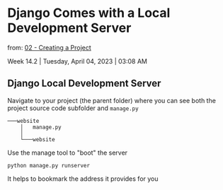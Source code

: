 # Django Comes with a Local Development Server

from: [02 - Creating a Project](02%20-%20Creating%20a%20Project.md)

Week 14.2 | Tuesday, April 04, 2023 | 03:08 AM

## Django Local Development Server

Navigate to your project (the parent folder) where you can
see both the project source code subfolder and `manage.py`

```text
───website
    │   manage.py
    │
    └───website
```

Use the manage tool to "boot" the server

```
python manage.py runserver
```

It helps to bookmark the address it provides for you
